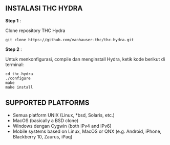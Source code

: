 INSTALASI THC HYDRA
-------------------
**Step 1**    :

Clone repository THC Hydra
```
git clone https://github.com/vanhauser-thc/thc-hydra.git
```
**Step 2**    :

Untuk menkonfigurasi, compile dan menginstall Hydra, ketik kode berikut di terminal:
```
cd thc-hydra
./configure
make
make install
```
SUPPORTED PLATFORMS
-------------------
- Semua platform UNIX (Linux, *bsd, Solaris, etc.)
- MacOS (basically a BSD clone)
- Windows dengan Cygwin (both IPv4 and IPv6)
- Mobile systems based on Linux, MacOS or QNX (e.g. Android, iPhone, Blackberry 10, Zaurus, iPaq)
